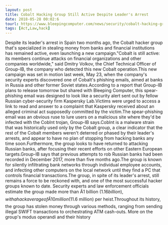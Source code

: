 ```yaml
---
layout: post
title: Cobalt Hacking Group Still Active Despite Leader's Arrest
date: 2018-05-28 00:02:6
tourl: https://www.bleepingcomputer.com/news/security/cobalt-hacking-group-still-active-despite-leaders-arrest/
tags: [Act,Law,hack]
---
```

Despite its leader's arrest in Spain two months ago, the Cobalt hacker group that's specialized in stealing money from banks and financial institutions has remained active, even launching a new campaign."Cobalt is still active: its members continue attacks on financial organizations and other companies worldwide," said Dmitry Volkov, the Chief Technical Officer of Group-IB, the company who detected this new Cobalt operation.This new campaign was set in motion last week, May 23, when the company's security experts discovered one of Cobalt's phishing emails, aimed at banks in Russia and other former Soviet states.According to a report that Group-IB plans to release tomorrow but shared with Bleeping Computer, this spear-phishing email was designed to look like a security alert sent out by fellow Russian cyber-security firm Kaspersky Lab.Victims were urged to access a link to read and answer to a complaint that Kaspersky received about an alleged criminal act supposedly committed by the victim.The spear-phishing email was an obvious ruse to lure users on a malicious site where they'd be infected with the CobInt trojan, Group-IB says.CobInt is a malware strain that was historically used only by the Cobalt group, a clear indicator that the rest of the Cobalt members weren't deterred or phased by their leader's arrests, and appear to have no plan of stopping from hacking banks any time soon.Furthermore, the group looks to have returned to attacking Russian banks, after focusing their recent efforts on other Eastern European targets.Group-IB says that previous attempts to rob Russian banks had been recorded in December 2017, more than five months ago.The group is known for silently infiltrating bank networks through individual employee accounts, and infecting other computers on the local network until they find a PC that controls financial transactions.The group, in spite of its leader's arrest, still remains a force to be reckoned with, and one of the most successful hacker groups known to date. Security experts and law enforcement officials estimate the group made more than Â1 billion ($1.16 billion), with a hack average of Â10 million ($11.6 million) per heist.Throughout its history, the group has stolen money through various methods, ranging from sending illegal SWIFT transactions to orchestrating ATM cash-outs. More on the group's modus operandi and their history 